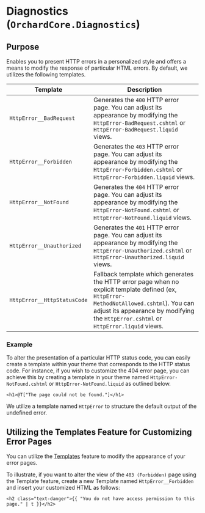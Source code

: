 # Diagnostics (`OrchardCore.Diagnostics`)

## Purpose

Enables you to present HTTP errors in a personalized style and offers a means to modify the response of particular HTML errors. By default, we utilizes the following templates.

| Template                    | Description                                                                                                                                                                                                                       |
|-----------------------------|-----------------------------------------------------------------------------------------------------------------------------------------------------------------------------------------------------------------------------------|
| `HttpError__BadRequest`     | Generates the `400` HTTP error page. You can adjust its appearance by modifying the `HttpError-BadRequest.cshtml` or `HttpError-BadRequest.liquid` views.                                                                         |
| `HttpError__Forbidden`      | Generates the `403` HTTP error page. You can adjust its appearance by modifying the `HttpError-Forbidden.cshtml` or `HttpError-Forbidden.liquid` views.                                                                           |
| `HttpError__NotFound`       | Generates the `404` HTTP error page. You can adjust its appearance by modifying the `HttpError-NotFound.cshtml` or `HttpError-NotFound.liquid` views.                                                                             |
| `HttpError__Unauthorized`   | Generates the `401` HTTP error page. You can adjust its appearance by modifying the `HttpError-Unauthorized.cshtml` or `HttpError-Unauthorized.liquid` views.                                                                     |
| `HttpError__HttpStatusCode` | Fallback template which generates the HTTP error page when no explicit template defined (ex, `HttpError-MethodNotAllowed.cshtml`). You can adjust its appearance by modifying the `HttpError.cshtml` or `HttpError.liquid` views. |

### Example

To alter the presentation of a particular HTTP status code, you can easily create a template within your theme that corresponds to the HTTP status code. For instance, if you wish to customize the 404 error page, you can achieve this by creating a template in your theme named `HttpError-NotFound.cshtml` or `HttpError-NotFound.liquid` as outlined below.

```
<h1>@T["The page could not be found."]</h1>
```

We utilize a template named `HttpError` to structure the default output of the undefined error.

## Utilizing the Templates Feature for Customizing Error Pages

You can utilize the [Templates](../Templates/README.md) feature to modify the appearance of your error pages.

To illustrate, if you want to alter the view of the `403 (Forbidden)` page using the Template feature, create a new Template named `HttpError__Forbidden` and insert your customized HTML as follows:

```
<h2 class="text-danger">{{ "You do not have access permission to this page." | t }}</h2>
```
